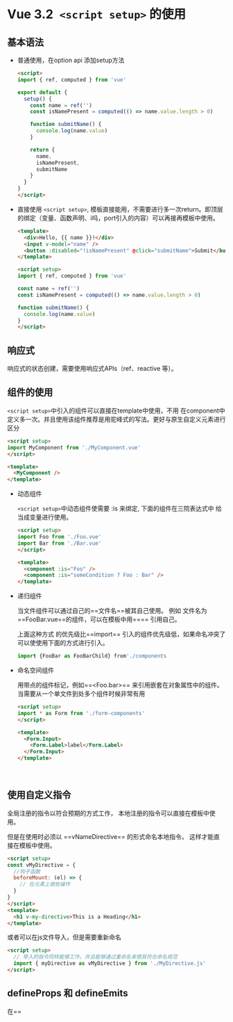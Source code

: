 # Vue 3.2` <script setup>` 的使用

## 基本语法

- 普通使用，在option api 添加setup方法

  ```html
  <script>
  import { ref, computed } from 'vue'
  
  export default {
    setup() {
      const name = ref('')
      const isNamePresent = computed(() => name.value.length > 0)
  
      function submitName() {
        console.log(name.value)
      }
  
      return {
        name,
        isNamePresent,
        submitName
      }
    }
  }
  </script>
  ```
  
- 直接使用 `<script setup>`, 模板直接能用，不需要进行多一次return。即顶层的绑定（变量、函数声明、i吗，port引入的内容）可以再接再模板中使用。

  ```html
  <template>
    <div>Hello, {{ name }}!</div>
    <input v-model="name" />
    <button :disabled="!isNamePresent" @click="submitName">Submit</button>
  </template>
  
  <script setup>
  import { ref, computed } from 'vue'
  
  const name = ref('')
  const isNamePresent = computed(() => name.value.length > 0)
  
  function submitName() {
    console.log(name.value)
  }
  </script>
  ```
  

## 响应式

响应式的状态创建，需要使用响应式APIs（ref、reactive 等）。

## 组件的使用

`<script setup>`中引入的组件可以直接在template中使用，不用 在component中定义多一次。并且使用该组件推荐是用驼峰式的写法。更好与原生自定义元素进行区分

```html
<script setup>
import MyComponent from './MyComponent.vue'
</script>

<template>
  <MyComponent />
</template>
```

- 动态组件

  `<script setup>`中动态组件使需要  :is  来绑定, 下面的组件在三院表达式中 给当成变量进行使用。

  ```html
  <script setup>
  import Foo from './Foo.vue'
  import Bar from './Bar.vue'
  </script>
  
  <template>
    <component :is="Foo" />
    <component :is="someCondition ? Foo : Bar" />
  </template>
  ```

- 递归组件

  当文件组件可以通过自己的==文件名==被其自己使用。 例如 文件名为==FooBar.vue==的组件，可以在模板中用==<FooBar/>== 引用自己。

  上面这种方式 的优先级比==import== 引入的组件优先级低，如果命名冲突了 可以使使用下面的方式进行引入。

  ```js
  import {FooBar as FooBarChild} from'./components
  ```
  
- 命名空间组件

   用带点的组件标记，例如==<Foo.bar>== 来引用嵌套在对象属性中的组件。当需要从一个单文件到处多个组件时候非常有用

  ```html
  <script setup>
  import * as Form from './form-components'
  </script>
  
  <template>
    <Form.Input>
      <Form.Label>label</Form.Label>
    </Form.Input>
  </template>
  ```

  ​                                                                        

## 使用自定义指令

全局注册的指令以符合预期的方式工作， 本地注册的指令可以直接在模板中使用。

但是在使用时必须以 ==vNameDirective== 的形式命名本地指令， 这样才能直接在模板中使用。

````html
<script setup>
const vMyDirective = {
  //钩子函数
  beforeMount: (el) => {
    // 在元素上做些操作
  }
}
</script>
<template>
  <h1 v-my-directive>This is a Heading</h1>
</template>
````

或者可以在js文件导入，但是需要重新命名

```html
<script setup>
  // 导入的指令同样能够工作，并且能够通过重命名来使其符合命名规范
  import { myDirective as vMyDirective } from './MyDirective.js'
</script>
```



## defineProps  和 defineEmits

在==<script setup>==  使用defineProps 和defineEmits 来定义原先optionApi中的 Props 和 Emits。

```html
<script setup>
const props = defineProps({
  foo: String
})

const emit = defineEmits(['change', 'delete'])
// setup code
</script>
```

- defineProps 和defineEmits  无需引入 单需要在 ==<script setup>== 中使用，且编译的时候会给一起处理掉。
- defineProps 和defineEmits 选项传入后，会自动提供恰当的类型推断 

- 传入defineProps 和defineEmits 选项，会从setup提升的模块的范围。所以传入的选项不能是在setup 范围声明的局部变量。这样会引起编译错误。 但是可以引用import进来的绑定，他们也在模块范围。

### 使用TypeScirpt 进行定义props emits


  ```typescript
  // Typescript 写法
  const props=defineProps<{
    foo:string,
    bar?:number
  }>()
  const emit=defineEmits<{
    (e:'change',id:number):void,
  	(e:'update',value:string):void
  }>()
  ```

- 使用Ts 写法和非ts 写法不能同时存在，否则编译错误。

- 暂时不支持复杂类型 和从 其他文件导入类型。

- 可以使用 withDefaultes 给Props设定默认值

  ```typescript
  interface Props {
    msg?: string
    labels?: string[]
  }
  
  const props = withDefaults(defineProps<Props>(), {
    msg: 'hello',
    labels: () => ['one', 'two']
  })
  ```

  ## defineExpose 

  使用==<script setup>== 的默认不暴露内部的声明绑定，即 无法通过`ref` 和 $parent 链获取组件公开的实例。如果明确需要暴露出属性用==defineExpose==包裹，父亲组件通过模板的ref 获得实例。

  ````html
  <script setup>
  import { ref } from 'vue'
  const a = 1
  const b = ref(2)
  defineExpose({
    a,
    b
  })
  </script>
  ````

  ## useSlot 和useAttrs

  在 `<script setup>` 使用 `slots` 和 `attrs` 的情况应该是很罕见的，因为可以在模板中通过 `$slots` 和 `$attrs` 来访问它们。在你的确需要使用它们的罕见场景中，可以分别用 `useSlots` 和 `useAttrs` 两个辅助函数：

  ```html
  <script setup>
  import { useSlots, useAttrs } from 'vue'
  const slots = useSlots()
  const attrs = useAttrs()
  </script>
  ```

  `useSlots` 和 `useAttrs` 是真实的运行时函数，它会返回与 `setupContext.slots` 和 `setupContext.attrs` 等价的值，同样也能在普通的组合式 API 中使用。

  ##  `<script setup>` 可以和普通的`<script>` 一起使用

  具体看文档

  ## 顶成的await

  看文档 ，setup 变味async setup 但是使用组件的时候需要用`<Suspense>` 包裹

